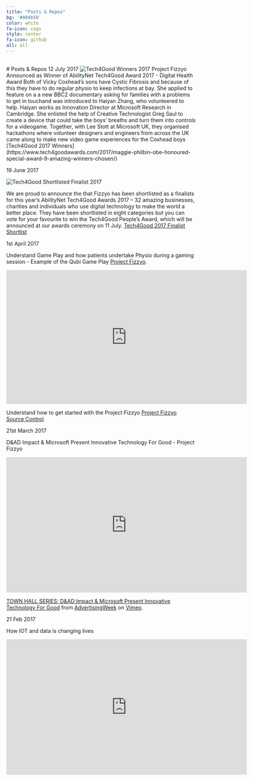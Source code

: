 ```yaml
---
title: "Posts & Repos"
bg: '#004b50'
color: white
fa-icon: cogs
style: center
fa-icon: github
all: all
---
```


<br>
# Posts & Repos
12 July 2017 

<img src="/img/Tech4Good_2017.jpg" alt="Tech4Good Winners 2017">
Project Fizzyo Announced as Winner of AbilityNet Tech4Good Award 2017 - Digital Health Award
Both of Vicky Coxhead’s sons have Cystic Fibrosis and because of this they have to do regular physio to keep infections at bay. She applied to feature on a a new BBC2 documentary asking for families with a problems to get in touchand was introduced to Haiyan Zhang, who volunteered to help. Haiyan works as Innovation Director at Microsoft Research in Cambridge. She enlisted the help of Creative Technologist Greg Saul to create a device that could take the boys’ breaths and turn them into controls for a videogame. Together, with Lee Stott at Microsoft UK, they organised hackathons where volunteer designers and engineers from across the UK came along to make new video game experiences for the Coxhead boys [Tech4Good 2017 Winners] (https://www.tech4goodawards.com/2017/maggie-philbin-obe-honoured-special-award-9-amazing-winners-chosen/)

19 June 2017

<img src="/img/Ability.jpg" alt="Tech4Good Shortlisted Finalist 2017">

We are proud to announce the that Fizzyo has been shortlisted as a finalists for this year’s AbilityNet Tech4Good Awards 2017 – 32 amazing businesses, charities and individuals who use digital technology to make the world a better place.
They have been shortlisted in eight categories but you can vote for your favourite to win the Tech4Good People’s Award, which will be announced at our awards ceremony on 11 July. [Tech4Good 2017 Finalist Shortlist ](https://www.tech4goodawards.com/finalists/meet-the-2017-finalists/)

1st April 2017

Understand Game Play and how patients undertake Physio during a gaming session - Example of the Qubi Game Play [Project Fizzyo](https://github.com/Fizzyo/FizzyoFramework-Unity). 

<iframe src="https://player.vimeo.com/video/218582509" width="640" height="356" frameborder="0" webkitallowfullscreen mozallowfullscreen allowfullscreen></iframe>

Understand how to get started with the Project Fizzyo  [Project Fizzyo Source Control](https://github.com/Fizzyo/FizzyoFramework-Unity). 

21st March 2017

D&AD Impact & Microsoft Present Innovative Technology For Good - Project Fizzyo
<iframe src="https://player.vimeo.com/video/209377561" width="640" height="360" frameborder="0" webkitallowfullscreen mozallowfullscreen allowfullscreen></iframe>
<p><a href="https://vimeo.com/209377561">TOWN HALL SERIES: D&amp;AD Impact &amp; Microsoft Present Innovative Technology For Good</a> from <a href="https://vimeo.com/advertisingweeknewyork">AdvertisingWeek</a> on <a href="https://vimeo.com">Vimeo</a>.</p>

21 Feb 2017

How IOT and data is changing lives
<iframe src="https://channel9.msdn.com/Events/TechDaysOnline/MVP-Led-TechDays-Online-February-2017/How-IOT-and-data-is-changing-lives/player" width="640" height="360" allowFullScreen frameBorder="0"></iframe>

<br>
<br>